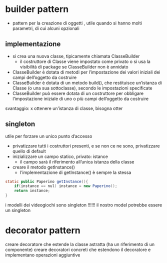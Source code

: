# builder pattern
- pattern per la creazione di oggetti , utile quando si hanno molti parametri, di cui alcuni opzionali
## implementazione
- si crea una nuova classe, tipicamente chiamata ClasseBuilder
	- il costruttore di Classe viene impostato come privato o si usa la visibilità di package se ClasseBuilder non è annidato
- ClasseBuilder è dotata di metodi per l’impostazione dei valori iniziali dei campi dell’oggetto da costruire
- ClasseBuilder è dotata di un metodo build(), che restituisce un’istanza di Classe (o una sua sottoclasse), secondo le impostazioni specificate
- ClasseBuilder può essere dotata di un costruttore per obbligare l’impostazione iniziale di uno o più campi dell’oggetto da costruire

svantaggio: x ottenere un’istanza di classe, bisogna otter


## singleton
utile per forzare un unico punto d’accesso

- privatizzare tutti i costruttori presenti, e se non ce ne sono, privatizzare quello di default
- inizializzare un campo statico, privato: istance
	- il campo sarà il riferimento all’unica istanza della classe
- creare il metodo getInstance()
	- l’implementazione di getInstance() è sempre la stessa
```java
static public Paperino getInstance(){
	if(instance == nul) instance = new Paperino();
	return instance;
}
```

i modelli dei videogiochi sono singleton !!!!!!
il nostro model potrebbe essere un singleton

# decorator pattern
creare decoratore che estende la classe astratta (ha un riferimento di un componente)
creare decoratori concreti che estendono il decoratore e implementano operazioni aggiuntive